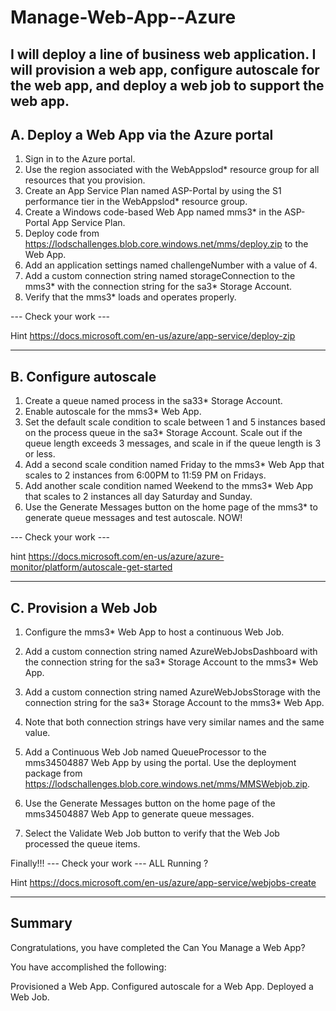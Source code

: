 # Manage-Web-App--Azure
I will deploy a line of business web application. I will provision a web app, configure autoscale for the web app, and deploy a web job to support the web app.
--------------------------------------------------------------------------------------------------------------------------------------------------------------------------------------------

## A. Deploy a Web App via the Azure portal

1. Sign in to the Azure portal. 
2. Use the region associated with the WebAppslod* resource group for all resources that you provision.
3. Create an App Service Plan named ASP-Portal by using the S1 performance tier in the WebAppslod* resource group.
4. Create a Windows code-based Web App named mms3* in the ASP-Portal App Service Plan.
5. Deploy code from https://lodschallenges.blob.core.windows.net/mms/deploy.zip to the Web App.
6. Add an application settings named challengeNumber with a value of 4.
7. Add a custom connection string named storageConnection to the mms3* with the connection string for the sa3* Storage Account.
8. Verify that the mms3* loads and operates properly.

--- Check your work ---

Hint
https://docs.microsoft.com/en-us/azure/app-service/deploy-zip

-------------------------------------------------------------------------------------------------------------------------------------------------------------------------------------------------------------------------------------------

## B. Configure autoscale

1. Create a queue named process in the sa33* Storage Account.
2. Enable autoscale for the mms3* Web App.
3. Set the default scale condition to scale between 1 and 5 instances based on the process queue in the sa3* Storage Account. Scale out if the queue length exceeds 3 messages, and scale in if the queue length is 3 or less.
4. Add a second scale condition named Friday to the mms3* Web App that scales to 2 instances from 6:00PM to 11:59 PM on Fridays.
5. Add another scale condition named Weekend to the mms3* Web App that scales to 2 instances all day Saturday and Sunday.
6. Use the Generate Messages button on the home page of the mms3* to generate queue messages and test autoscale.
NOW!

--- Check your work ---


hint
https://docs.microsoft.com/en-us/azure/azure-monitor/platform/autoscale-get-started

-------------------------------------------------------------------------------------------------------------------------------------------------------------------------------------------------------------------------------------------

## C. Provision a Web Job

1. Configure the mms3* Web App to host a continuous Web Job.
2. Add a custom connection string named AzureWebJobsDashboard with the connection string for the sa3* Storage Account to the mms3* Web App.
3. Add a custom connection string named AzureWebJobsStorage with the connection string for the sa3* Storage Account to the mms3* Web App.
4. Note that both connection strings have very similar names and the same value.

5. Add a Continuous Web Job named QueueProcessor to the mms34504887 Web App by using the portal. Use the deployment package from https://lodschallenges.blob.core.windows.net/mms/MMSWebjob.zip.
6. Use the Generate Messages button on the home page of the mms34504887 Web App to generate queue messages.
7. Select the Validate Web Job button to verify that the Web Job processed the queue items.

Finally!!!
--- Check your work --- ALL Running ?


Hint
https://docs.microsoft.com/en-us/azure/app-service/webjobs-create

-------------------------------------------------------------------------------------------------------------------------------------------------------------------------------------------------------------------------------------------

## Summary
Congratulations, you have completed the Can You Manage a Web App? 

You have accomplished the following:

Provisioned a Web App.
Configured autoscale for a Web App.
Deployed a Web Job.
